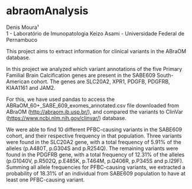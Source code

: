 # abraomAnalysis

Denis Moura¹<br>
1 - Laboratório de Imunopatologia Keizo Asami - Universidade Federal de Pernambuco

This project aims to extract information for clinical variants in the ABraOM database.

In this project we analyzed which variant annotations of the five Primary Familial Brain Calcification genes are present in the  SABE609 South-American cohort. The genes are SLC20A2, XPR1, PDGFB, PDGFRB, KIAA1161 and JAM2.

For this, we have used pandas to access the ABRaOM_60+_SABE_609_exomes_annotated.csv file downloaded from ABraOM (http://abraom.ib.usp.br/), and compared the variants to ClinVar (https://www.ncbi.nlm.nih.gov/clinvar/) database.

We were able to find 10 different PFBC-causing variants in the SABE609 cohort, and their respective frequency in that population.
Three variants were found in the SLC20A2 gene, with a total frequency of 5.91% of the alleles (p.A480T, p.G304S and p.R254Q).
The remaining variants were found in the PDGFRB gene, with a total frequency of 12.31% of the alleles (p.G1040V, p.R502Q, p.E485K, p.T464M, p.Q406R, p.P345S and p.I29F).
Summing all allele frequencies for PFBC-causing variants, we extracted a probability of 18.31% of an individual from SABE609 population to have at least one PFBC-causing variant.
